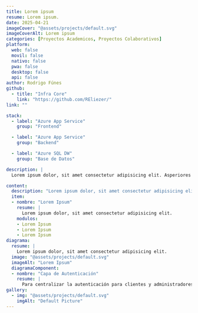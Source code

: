 ```yaml
---
title: Lorem ipsum
resume: Lorem ipsum.
date: 2025-04-21
imageCover: "@assets/projects/default.svg"
imageCoverAlt: Lorem ipsum
categories: [Proyectos Academicos, Proyectos Colaborativos]
platform:
  web: false
  movil: false
  nativo: false
  pwa: false
  desktop: false
  api: false
author: Rodrigo Fúnes
github:
  - title: "Infra Core"
    link: "https://github.com/REliezer/"
link: ""

stack:
  - label: "Azure App Service"
    group: "Frontend"

  - label: "Azure App Service"
    group: "Backend"

  - label: "Azure SQL DW"
    group: "Base de Datos"

description: |
  Lorem ipsum dolor, sit amet consectetur adipisicing elit. Asperiores deleniti, odio dolorum in quo obcaecati recusandae totam aperiam vitae facilis omnis nulla assumenda et cumque necessitatibus perferendis consectetur est labore?.

content:
  description: "Lorem ipsum dolor, sit amet consectetur adipisicing elit. Asperiores deleniti, odio dolorum in quo obcaecati recusandae totam aperiam vitae facilis omnis nulla assumenda et cumque necessitatibus perferendis consectetur est labore?."
  item:
  - nombre: "Lorem Ipsum"
    resume: |
      Lorem ipsum dolor, sit amet consectetur adipisicing elit.
    modulos:
    - Lorem Ipsum
    - Lorem Ipsum
    - Lorem Ipsum
diagrama:
  resume: |
    Lorem ipsum dolor, sit amet consectetur adipisicing elit.
  image: "@assets/projects/default.svg"
  imageAlt: "Lorem Ipsum"
  diagramaComponent: 
  - nombre: "Capa de Autenticación"
    resume: |
      Para centralizar la autenticación para clientes y administradores. Se integra con ambos portales mediante flujos seguros de login y autorización.
gallery:
  - img: "@assets/projects/default.svg"
    imgAlt: "Default Picture"
---
```


